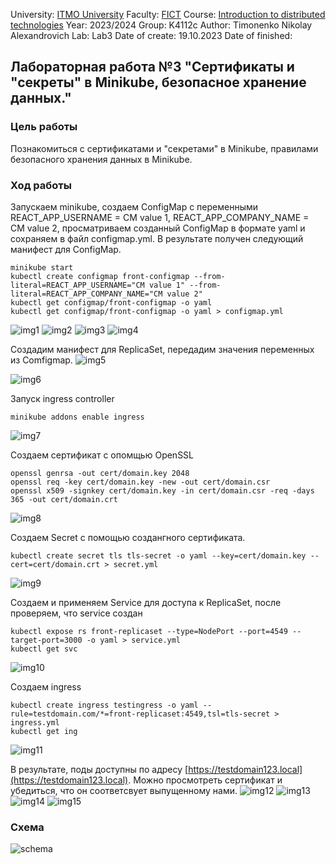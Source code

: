 University: [ITMO University](https://itmo.ru/ru/)
Faculty: [FICT](https://fict.itmo.ru)
Course: [Introduction to distributed technologies](https://github.com/itmo-ict-faculty/introduction-to-distributed-technologies)
Year: 2023/2024
Group: K4112c
Author: Timonenko Nikolay Alexandrovich
Lab: Lab3
Date of create: 19.10.2023
Date of finished: 

## Лабораторная работа №3 "Сертификаты и "секреты" в Minikube, безопасное хранение данных."
### Цель работы
Познакомиться с сертификатами и "секретами" в Minikube, правилами безопасного хранения данных в Minikube.
### Ход работы
Запускаем minikube, создаем ConfigMap с переменными REACT_APP_USERNAME = CM value 1, REACT_APP_COMPANY_NAME = CM value 2, просматриваем созданный ConfigMap в формате yaml и сохраняем в файл configmap.yml. В результате получен следующий манифест для ConfigMap.
```
minikube start
kubectl create configmap front-configmap --from-literal=REACT_APP_USERNAME="CM value 1" --from-literal=REACT_APP_COMPANY_NAME="CM value 2"
kubectl get configmap/front-configmap -o yaml
kubectl get configmap/front-configmap -o yaml > configmap.yml
```
![img1](img/img1.png)
![img2](img/img2.png)
![img3](img/img3.png)
![img4](img/img4.png)

Создадим манифест для ReplicaSet, передадим значения переменных из Comfigmap.
![img5](img/img5.png)

![img6](img/img6.png)

Запуск ingress controller
```
minikube addons enable ingress
```
![img7](img/img7.png)

Создаем сертификат с опомщью OpenSSL
```
openssl genrsa -out cert/domain.key 2048
openssl req -key cert/domain.key -new -out cert/domain.csr
openssl x509 -signkey cert/domain.key -in cert/domain.csr -req -days 365 -out cert/domain.crt
```
![img8](img/img8.png)

Создаем Secret с помощью создангного сертификата.
```
kubectl create secret tls tls-secret -o yaml --key=cert/domain.key --cert=cert/domain.crt > secret.yml
```
![img9](img/img9.png)

Создаем и применяем Service для доступа к ReplicaSet, после проверяем, что service создан
```
kubectl expose rs front-replicaset --type=NodePort --port=4549 --target-port=3000 -o yaml > service.yml
kubectl get svc
```
![img10](img/img10.png)

Создаем ingress
```
kubectl create ingress testingress -o yaml --rule=testdomain.com/*=front-replicaset:4549,tsl=tls-secret > ingress.yml
kubectl get ing
```
![img11](img/img11.png)

В результате, поды доступны по адресу [https://testdomain123.local](https://testdomain123.local). Можно просмотреть сертификат и убедиться, что он соответсвует выпущенному нами.
![img12](img/img12.png)
![img13](img/img13.png)
![img14](img/img14.png)
![img15](img/img15.png)
### Схема
![schema](img/schema.png)